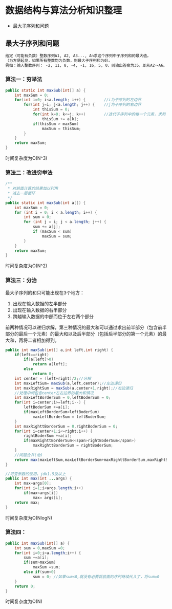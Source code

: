 # 数据结构与算法分析知识整理

* [最大子序列和问题](https://github.com/jialechan/data_structures_and_algorithm_analysis_in_java#%E6%9C%80%E5%A4%A7%E5%AD%90%E5%BA%8F%E5%88%97%E5%92%8C%E9%97%AE%E9%A2%98)

## 最大子序列和问题
```txt
给定（可能有负数）整数序列A1, A2, A3..., An求这个序列中子序列和的最大值。   
（为方便起见，如果所有整数均为负数，则最大子序列和为0）。   
例如：输入整数序列： -2, 11, 8, -4, -1, 16, 5, 0，则输出答案为35，即从A2～A6。
```
### 算法一：穷举法
```java
public static int maxSub(int[] a) {
    int maxSum = 0;
    for(int i=0; i<a.length; i++) {        //i为子序列的左边界
        for(int j=i; j<a.length; j++) {    //j为子序列的右边界
            int thisSum = 0;
            for(int k=0; k<=j; k++)        //迭代子序列中的每一个元素，求和
                thisSum += a[k];
            if(thisSum > maxSum)
                maxSum = thisSum;
        }
    }
    return maxSum;
}
```
时间复杂度为O(N^3)
### 算法二：改进穷举法
```java
/** 
 * 对前面计算的结果加以利用 
 * 减去一层循环 
 */  
public static int maxSub(int a[]) {  
    int maxSum = 0;  
    for (int i = 0; i < a.length; i++) {  
        int sum = 0;  
        for (int j = i; j < a.length; j++) {  
            sum += a[j];  
            if (maxSum < sum)  
                maxSum = sum;  
        }  
    }  
    return maxSum;  
}  
```
时间复杂度为O(N^2)
### 算法三：分治
最大子序列的和只可能出现在3个地方：

  1. 出现在输入数据的左半部分   
  2. 出现在输入数据的右半部分   
  3. 跨越输入数据的中部而位于左右两个部分   

前两种情况可以递归求解，第三种情况的最大和可以通过求出前半部分（包含前半部分的最后一个元素）的最大和以及后半部分（包括后半部分的第一个元素）的最大和，再将二者相加得到。
```java
public int maxSub(int[] a,int left,int right) {  
    if(left==right)  
        if(a[left]>0)  
            return a[left];  
        else  
            return 0;  
    int center = (left+right)/2;//分解  
    int maxLeftSum= maxSub(a,left,center);//左边递归  
    int maxRightSum = maxSub(a,center+1,right);//右边递归  
    //处理中间包含center左右边界的最大和情况  
    int maxLeftBorderSum = 0,leftBoderSum = 0;  
    for(int i=center;i>=left;i--) {  
        leftBoderSum +=a[i];  
        if(maxLeftBorderSum<leftBoderSum)  
            maxLeftBorderSum = leftBoderSum;  
    }  
    int maxRighttBorderSum = 0,rightBoderSum = 0;  
    for(int i=center+1;i<=right;i++) {  
        rightBoderSum +=a[i];  
        if(maxRighttBorderSum<<span>rightBoderSum</span>)  
            maxRighttBorderSum = rightBoderSum;  
    }  
    //问题合并(治)  
    return max(maxLeftSum,maxLeftBorderSum+maxRighttBorderSum,maxRightSum);  
}  

//可变参数的使用，jdk1.5及以上  
public int max(int ...args) {  
    int max=args[0];  
    for(int i=1;i<args.length;i++)  
        if(max<args[i])  
            max= args[i];  
    return max;  
} 
```
时间复杂度为O(NlogN)
### 算法四：
```java
public int maxSub(int[] a) {  
    int sum = 0,maxSum =0;  
    for(int i=0;i<a.length;i++) {  
        sum +=a[i];  
        if(sum>maxSum)  
            maxSum =sum;  
        else if(sum<0)  
            sum = 0; //如果sum<0,就没有必要将前面的序列继续代入了，将sum=0  
    }  
    return 0;  
} 
```
时间复杂度为O(N)

